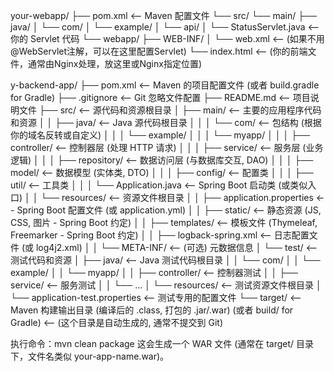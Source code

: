 your-webapp/
├── pom.xml             <-- Maven 配置文件
└── src/
└── main/
├── java/
│   └── com/
│       └── example/
│           └── api/
│               └── StatusServlet.java  <-- 你的 Servlet 代码
└── webapp/
├── WEB-INF/
│   └── web.xml   <-- (如果不用@WebServlet注解，可以在这里配置Servlet)
└── index.html    <-- (你的前端文件，通常由Nginx处理，放这里或Nginx指定位置)



y-backend-app/
├── pom.xml                 <-- Maven 的项目配置文件 (或者 build.gradle for Gradle)
├── .gitignore              <-- Git 忽略文件配置
├── README.md               <-- 项目说明文件
├── src/                    <-- 源代码和资源根目录
│   ├── main/               <-- 主要的应用程序代码和资源
│   │   ├── java/           <-- Java 源代码根目录
│   │   │   └── com/        <-- 包结构 (根据你的域名反转或自定义)
│   │   │       └── example/
│   │   │           └── myapp/
│   │   │               ├── controller/   <-- 控制器层 (处理 HTTP 请求)
│   │   │               ├── service/      <-- 服务层 (业务逻辑)
│   │   │               ├── repository/   <-- 数据访问层 (与数据库交互, DAO)
│   │   │               ├── model/        <-- 数据模型 (实体类, DTO)
│   │   │               ├── config/       <-- 配置类
│   │   │               ├── util/         <-- 工具类
│   │   │               └── Application.java <-- Spring Boot 启动类 (或类似入口)
│   │   └── resources/      <-- 资源文件根目录
│   │       ├── application.properties  <-- Spring Boot 配置文件 (或 application.yml)
│   │       ├── static/       <-- 静态资源 (JS, CSS, 图片 - Spring Boot 约定)
│   │       ├── templates/    <-- 模板文件 (Thymeleaf, Freemarker - Spring Boot 约定)
│   │       ├── logback-spring.xml <-- 日志配置文件 (或 log4j2.xml)
│   │       └── META-INF/     <-- (可选) 元数据信息
│   └── test/               <-- 测试代码和资源
│       ├── java/           <-- Java 测试代码根目录
│       │   └── com/
│       │       └── example/
│       │           └── myapp/
│       │               ├── controller/   <-- 控制器测试
│       │               ├── service/      <-- 服务测试
│       │               └── ...
│       └── resources/      <-- 测试资源文件根目录
│           └── application-test.properties <-- 测试专用的配置文件
└── target/                 <-- Maven 构建输出目录 (编译后的 .class, 打包的 .jar/.war)
(或者 build/ for Gradle)    <-- (这个目录是自动生成的, 通常不提交到 Git)



执行命令：mvn clean package
这会生成一个 WAR 文件 (通常在 target/ 目录下，文件名类似 your-app-name.war)。


